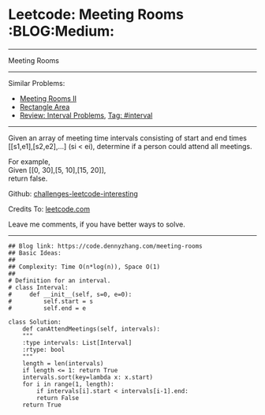 
# Leetcode: Meeting Rooms     :BLOG:Medium:

---

Meeting Rooms  

---

Similar Problems:  

-   [Meeting Rooms II](https://code.dennyzhang.com/meeting-rooms-ii)
-   [Rectangle Area](https://code.dennyzhang.com/rectangle-area)
-   [Review: Interval Problems](https://code.dennyzhang.com/review-interval), [Tag: #interval](https://code.dennyzhang.com/tag/interval)

---

Given an array of meeting time intervals consisting of start and end times [[s1,e1],[s2,e2],&#x2026;] (si < ei), determine if a person could attend all meetings.  

For example,  
Given [[0, 30],[5, 10],[15, 20]],  
return false.  

Github: [challenges-leetcode-interesting](https://github.com/DennyZhang/challenges-leetcode-interesting/tree/master/problems/meeting-rooms)  

Credits To: [leetcode.com](https://leetcode.com/problems/meeting-rooms/description/)  

Leave me comments, if you have better ways to solve.  

---

    ## Blog link: https://code.dennyzhang.com/meeting-rooms
    ## Basic Ideas:
    ##
    ## Complexity: Time O(n*log(n)), Space O(1)
    ##
    # Definition for an interval.
    # class Interval:
    #     def __init__(self, s=0, e=0):
    #         self.start = s
    #         self.end = e
    
    class Solution:
        def canAttendMeetings(self, intervals):
    	"""
    	:type intervals: List[Interval]
    	:rtype: bool
    	"""
    	length = len(intervals)
    	if length <= 1: return True
    	intervals.sort(key=lambda x: x.start)
    	for i in range(1, length):
    	    if intervals[i].start < intervals[i-1].end:
    		return False
    	return True

